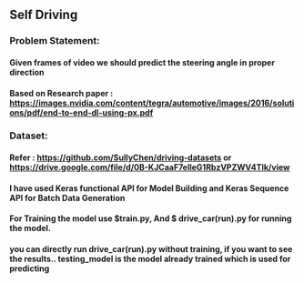 ## Self Driving 
### Problem Statement: 
#### Given frames of video we should predict the steering angle in proper direction
#### Based on Research paper : https://images.nvidia.com/content/tegra/automotive/images/2016/solutions/pdf/end-to-end-dl-using-px.pdf

###  Dataset:
####    Refer : https://github.com/SullyChen/driving-datasets  or https://drive.google.com/file/d/0B-KJCaaF7elleG1RbzVPZWV4Tlk/view

#### I have used Keras functional API for Model Building and Keras Sequence API for Batch Data Generation
#### For Training the model use $train.py, And $ drive_car(run).py for running the model.
#### you can directly run drive_car(run).py without training, if you want to see the results.. testing_model is the model already trained which is used for predicting
